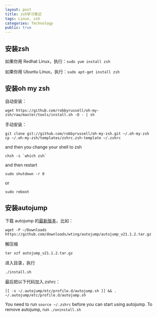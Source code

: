 ```yaml
---
layout: post
title: zsh学习笔记
tags: Linux, zsh
categories: Technology
public: true
---
```

## 安装zsh
如果你用 Redhat Linux，执行：`sudo yum install zsh`

如果你用 Ubuntu Linux，执行：`sudo apt-get install zsh`

## 安装oh my zsh
自动安装：

~~~
wget https://github.com/robbyrussell/oh-my-zsh/raw/master/tools/install.sh -O - | sh
~~~

手动安装：

~~~
git clone git://github.com/robbyrussell/oh-my-zsh.git ~/.oh-my-zsh
cp ~/.oh-my-zsh/templates/zshrc.zsh-template ~/.zshrc
~~~

and then you change your shell to zsh

~~~
chsh -s `which zsh`
~~~

and then restart

~~~
sudo shutdown -r 0
~~~

or

~~~
sudo reboot
~~~

## 安装autojump
下载 autojump 的[最新版本](https://github.com/wting/autojump/downloads)，比如：

~~~
wget -P ~/Downloads https://github.com/downloads/wting/autojump/autojump_v21.1.2.tar.gz
~~~

解压缩

~~~
tar xzf autojump_v21.1.2.tar.gz
~~~

进入目录，执行

~~~
./install.sh
~~~

最后把以下代码加入.zshrc：

~~~
[[ -s ~/.autojump/etc/profile.d/autojump.sh ]] && . ~/.autojump/etc/profile.d/autojump.sh
~~~

You need to run `source ~/.zshrc` before you can start using autojump. To remove autojump, run `./uninstall.sh`

